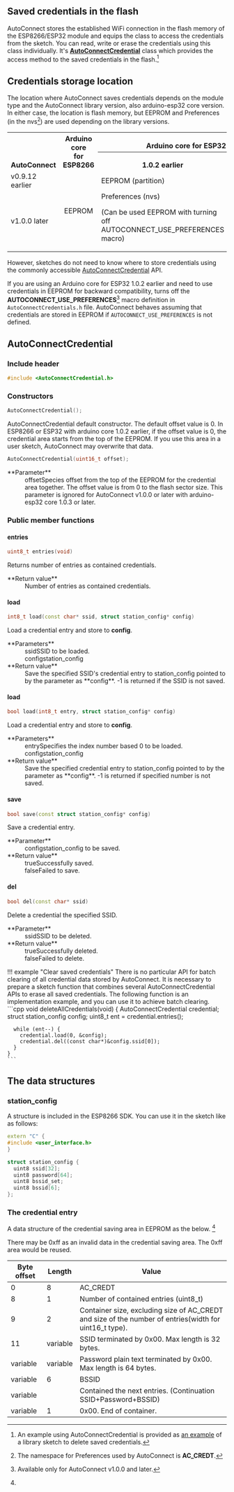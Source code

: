 ## Saved credentials in the flash

AutoConnect stores the established WiFi connection in the flash memory of the ESP8266/ESP32 module and equips the class to access the credentials from the sketch. You can read, write or erase the credentials using this class individually. It's [**AutoConnectCredential**](#autoconnectcredential) class which provides the access method to the saved credentials in the flash.[^1]

[^1]:An example using AutoConnectCredential is provided as [an example](https://github.com/Hieromon/AutoConnect/blob/master/examples/Credential/Credential.ino) of a library sketch to delete saved credentials.

## Credentials storage location

The location where AutoConnect saves credentials depends on the module type and the AutoConnect library version, also arduino-esp32 core version. In either case, the location is flash memory, but EEPROM and Preferences (in the nvs[^2]) are used depending on the library versions.

<table>
  <tr>
    <th rowspan="2" style="vertical-align:bottom">AutoConnect</th>
    <th rowspan="2" style="vertical-align:bottom">Arduino core<br>for ESP8266</th>
    <th colspan="2" style="text-align:center;vertical-align:bottom">Arduino core for ESP32</th>
  </tr>
  <tr>
    <th style="text-align:center;vertical-align:bottom">1.0.2 earlier</td>
    <th style="text-align:center;vertical-align:bottom">1.0.3 later</td>
  </tr>
  <tr>
    <td>v0.9.12 earlier</td>
    <td rowspan="2" style="text-align:center;vertical-align:middle">EEPROM</td>
    <td>EEPROM (partition)</td>
    <td>Not supported</td>
  </tr>
  <tr>
    <td>v1.0.0 later</td>
    <td>Preferences (nvs)<p>(Can be used EEPROM with turning off AUTOCONNECT_USE_PREFERENCES macro)</p></td>
    <td>Preferences (nvs)</td>
  </tr>
</table>

However, sketches do not need to know where to store credentials using the commonly accessible [AutoConnectCredential](#AutoConnectCredential) API.

If you are using an Arduino core for ESP32 1.0.2 earlier and need to use credentials in EEPROM for backward compatibility, turns off the **AUTOCONNECT_USE_PREFERENCES**[^3] macro definition in `AutoConnectCredentials.h` file. AutoConnect behaves assuming that credentials are stored in EEPROM if `AUTOCONNECT_USE_PREFERENCES` is not defined.

[^2]:The namespace for Preferences used by AutoConnect is **AC_CREDT**.
[^3]:Available only for AutoConnect v1.0.0 and later.

## AutoConnectCredential

### <i class="fa fa-code"></i> Include header

```cpp
#include <AutoConnectCredential.h>
```

### <i class="fa fa-code"></i> Constructors

```cpp
AutoConnectCredential();
```

AutoConnectCredential default constructor. The default offset value is 0. In ESP8266 or ESP32 with arduino core 1.0.2 earlier, if the offset value is 0, the credential area starts from the top of the EEPROM. If you use this area in a user sketch, AutoConnect may overwrite that data.

```cpp
AutoConnectCredential(uint16_t offset);
```
<dl class="apidl">
    <dt>**Parameter**</dt>
    <dd><span class="apidef">offset</span><span class="apidesc">Species offset from the top of the EEPROM for the credential area together. The offset value is from 0 to the flash sector size. This parameter is ignored for AutoConnect v1.0.0 or later with arduino-esp32 core 1.0.3 or later.</span></dd>
</dl>

### <i class="fa fa-code"></i> Public member functions

#### <i class="fa fa-caret-right"></i> entries

```cpp
uint8_t entries(void)
```

Returns number of entries as contained credentials.
<dl class="apidl">
    <dt>**Return value**</dt>
    <dd>Number of entries as contained credentials.</dd>
</dl>

#### <i class="fa fa-caret-right"></i> load

```cpp
int8_t load(const char* ssid, struct station_config* config)
```

Load a credential entry and store to **config**.
<dl class="apidl">
    <dt>**Parameters**</dt>
    <dd><span class="apidef">ssid</span><span class="apidesc">SSID to be loaded.</span></dd>
    <dd><span class="apidef">config</span><span class="apidesc">station_config</span></dd>
    <dt>**Return value**</dt>
    <dd>Save the specified SSID's credential entry to station_config pointed to by the parameter as **config**. -1 is returned if the SSID is not saved. </dd>
</dl>

#### <i class="fa fa-caret-right"></i> load

```cpp
bool load(int8_t entry, struct station_config* config)
```

Load a credential entry and store to **config**.
<dl class="apidl">
    <dt>**Parameters**</dt>
    <dd><span class="apidef">entry</span><span class="apidesc">Specifies the index number based 0 to be loaded.</span></dd>
    <dd><span class="apidef">config</span><span class="apidesc">station_config</span></dd>
    <dt>**Return value**</dt>
    <dd>Save the specified credential entry to station_config pointed to by the parameter as **config**. -1 is returned if specified number is not saved. </dd>
</dl>

#### <i class="fa fa-caret-right"></i> save

```cpp
bool save(const struct station_config* config)
```

Save a credential entry.
<dl class="apidl">
    <dt>**Parameter**</dt>
    <dd><span class="apidef">config</span><span class="apidesc">station_config to be saved.</span></dd>
    <dt>**Return value**</dt>
    <dd><span class="apidef">true</span><span class="apidesc">Successfully saved.</span></dd>
    <dd><span class="apidef">false</span><span class="apidesc">Failed to save.</span></dd>
</dl>

#### <i class="fa fa-caret-right"></i> del

```cpp
bool del(const char* ssid)
```

Delete a credential the specified SSID.
<dl class="apidl">
    <dt>**Parameter**</dt>
    <dd><span class="apidef">ssid</span><span class="apidesc">SSID to be deleted.</span></dd>
    <dt>**Return value**</dt>
    <dd><span class="apidef">true</span><span class="apidesc">Successfully deleted.</span></dd>
    <dd><span class="apidef">false</span><span class="apidesc">Failed to delete.</span></dd>
</dl>

!!! example "Clear saved credentials"
    There is no particular API for batch clearing of all credential data stored by AutoConnect. It is necessary to prepare a sketch function that combines several AutoConnectCredential APIs  to erase all saved credentials.
    The following function is an implementation example, and you can use it to achieve batch clearing.
    ```cpp
    void deleteAllCredentials(void) {
      AutoConnectCredential credential;
      struct station_config config;
      uint8_t ent = credential.entries();

      while (ent--) {
        credential.load(0, &config);
        credential.del((const char*)&config.ssid[0]);
      }
    }
    ```

## The data structures

### <i class="fa fa-code"></i>  station_config

A structure is included in the ESP8266 SDK. You can use it in the sketch like as follows:

```cpp
extern "C" {
#include <user_interface.h>
}
```

```cpp
struct station_config {
  uint8 ssid[32];
  uint8 password[64];
  uint8 bssid_set;
  uint8 bssid[6];
};
```

### <i class="fa fa-code"></i>  The credential entry

A data structure of the credential saving area in EEPROM as the below. [^4]

[^4]:
There may be 0xff as an invalid data in the credential saving area. The 0xff area would be reused.

| Byte offset | Length   | Value                                                               |
|-------------|----------|---------------------------------------------------------------------|
| 0           | 8        | AC_CREDT                                                            |
| 8           | 1        | Number of contained entries (uint8_t)                               |
| 9           | 2        | Container size, excluding size of AC_CREDT and size of the number of entries(width for uint16_t type). |
| 11          | variable | SSID terminated by 0x00. Max length is 32 bytes.                    |
| variable    | variable | Password plain text terminated by 0x00. Max length is 64 bytes.     |
| variable    | 6        | BSSID                                                               |
| variable    |          | Contained the next entries. (Continuation SSID+Password+BSSID)      |
| variable    | 1        | 0x00. End of container.                                             |
